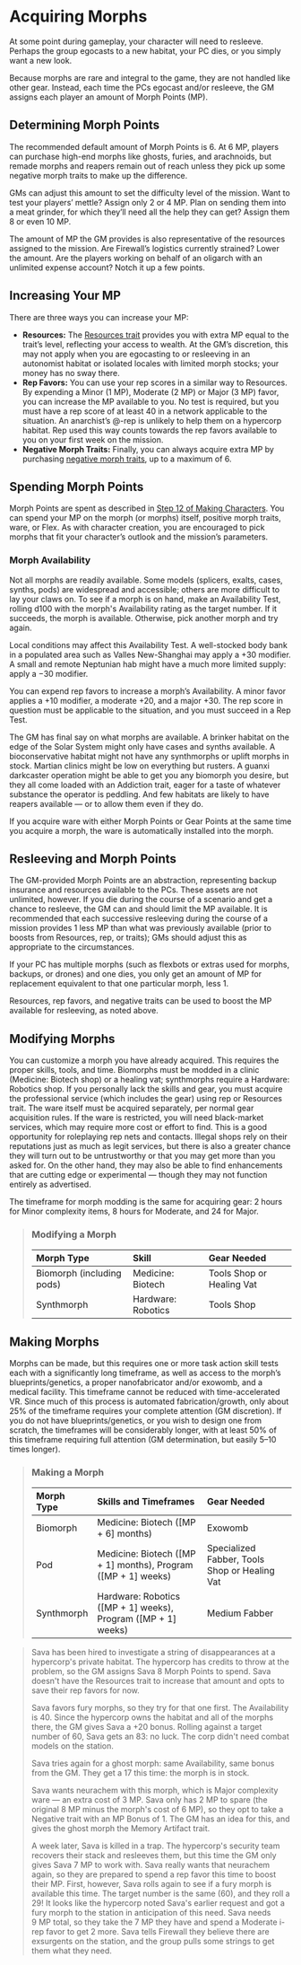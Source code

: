 # Acquiring Morphs

At some point during gameplay, your character will need to resleeve. Perhaps the group egocasts to a new habitat, your PC dies, or you simply want a new look.

Because morphs are rare and integral to the game, they are not handled like other gear. Instead, each time the PCs egocast and/or resleeve, the GM assigns each player an amount of Morph Points (MP).

## Determining Morph Points

The recommended default amount of Morph Points is 6. At 6&nbsp;MP, players can purchase high-end morphs like ghosts, furies, and arachnoids, but remade morphs and reapers remain out of reach unless they pick up some negative morph traits to make up the difference.

GMs can adjust this amount to set the difficulty level of the mission. Want to test your players’ mettle? Assign only 2 or 4&nbsp;MP. Plan on sending them into a meat grinder, for which they’ll need all the help they can get? Assign them 8 or even 10&nbsp;MP.

The amount of MP the GM provides is also representative of the resources assigned to the mission. Are Firewall’s logistics currently strained? Lower the amount. Are the players working on behalf of an oligarch with an unlimited expense account? Notch it up a few points.

## Increasing Your MP

There are three ways you can increase your MP:

- **Resources:** The [Resources trait](../04/28-traits.md#resources) provides you with extra MP equal to the trait’s level, reflecting your access to wealth. At the GM’s discretion, this may not apply when you are egocasting to or resleeving in an autonomist habitat or isolated locales with limited morph stocks; your money has no sway there.
- **Rep Favors:** You can use your rep scores in a similar way to Resources. By expending a Minor (1&nbsp;MP), Moderate (2&nbsp;MP) or Major (3&nbsp;MP) favor, you can increase the MP available to you. No test is required, but you must have a rep score of at least 40 in a network applicable to the situation. An anarchist’s @-rep is unlikely to help them on a hypercorp habitat. Rep used this way counts towards the rep favors available to you on your first week on the mission.
- **Negative Morph Traits:** Finally, you can always acquire extra MP by purchasing [negative morph traits](../04/28-traits.md#negative-traits), up to a maximum of 6.

## Spending Morph Points

Morph Points are spent as described in [Step 12 of Making Characters](../04/15-step-12-starting-morph-gear.md). You can spend your MP on the morph (or morphs) itself, positive morph traits, ware, or Flex. As with character creation, you are encouraged to pick morphs that fit your character’s outlook and the mission’s parameters.

### Morph Availability

Not all morphs are readily available. Some models (splicers, exalts, cases, synths, pods) are widespread and accessible; others are more difficult to lay your claws on. To see if a morph is on hand, make an Availability Test, rolling d100 with the morph's Availability rating as the target number. If it succeeds, the morph is available. Otherwise, pick another morph and try again.

Local conditions may affect this Availability Test. A well-stocked body bank in a populated area such as Valles New-Shanghai may apply a +30 modifier. A small and remote Neptunian hab might have a much more limited supply: apply a −30 modifier.

You can expend rep favors to increase a morph’s Availability. A minor favor applies a +10 modifier, a moderate +20, and a major +30. The rep score in question must be applicable to the situation, and you must succeed in a Rep Test.

The GM has final say on what morphs are available. A brinker habitat on the edge of the Solar System might only have cases and synths available. A bioconservative habitat might not have any synthmorphs or uplift morphs in stock. Martian clinics might be low on everything but rusters. A guanxi darkcaster operation might be able to get you any biomorph you desire, but they all come loaded with an Addiction trait, eager for a taste of whatever substance the operator is peddling. And few habitats are likely to have reapers available — or to allow them even if they do.

If you acquire ware with either Morph Points or Gear Points at the same time you acquire a morph, the ware is automatically installed into the morph.

## Resleeving and Morph Points

The GM-provided Morph Points are an abstraction, representing backup insurance and resources available to the PCs. These assets are not unlimited, however. If you die during the course of a scenario and get a chance to resleeve, the GM can and should limit the MP available. It is recommended that each successive resleeving during the course of a mission provides 1 less MP than what was previously available (prior to boosts from Resources, rep, or traits); GMs should adjust this as appropriate to the circumstances.

If your PC has multiple morphs (such as flexbots or extras used for morphs, backups, or drones) and one dies, you only get an amount of MP for replacement equivalent to that one particular morph, less 1.

Resources, rep favors, and negative traits can be used to boost the MP available for resleeving, as noted above.

## Modifying Morphs

You can customize a morph you have already acquired. This requires the proper skills, tools, and time. Biomorphs must be modded in a clinic (Medicine: Biotech shop) or a healing vat; synthmorphs require a Hardware: Robotics shop. If you personally lack the skills and gear, you must acquire the professional service (which includes the gear) using rep or Resources trait. The ware itself must be acquired separately, per normal gear acquisition rules. If the ware is restricted, you will need black-market services, which may require more cost or effort to find. This is a good opportunity for roleplaying rep nets and contacts. Illegal shops rely on their reputations just as much as legit services, but there is also a greater chance they will turn out to be untrustworthy or that you may get more than you asked for. On the other hand, they may also be able to find enhancements that are cutting edge or experimental — though they may not function entirely as advertised.

The timeframe for morph modding is the same for acquiring gear: 2 hours for Minor complexity items, 8 hours for Moderate, and 24 for Major.

<blockquote class="table">

### Modifying a Morph

| Morph Type                | Skill              | Gear Needed               |
| :------------------------ | :----------------- | :------------------------ |
| Biomorph (including pods) | Medicine: Biotech  | Tools Shop or Healing Vat |
| Synthmorph                | Hardware: Robotics | Tools Shop                |

</blockquote>

## Making Morphs

Morphs can be made, but this requires one or more task action skill tests each with a significantly long timeframe, as well as access to the morph’s blueprints/genetics, a proper nanofabricator and/or exowomb, and a medical facility. This timeframe cannot be reduced with time-accelerated VR. Since much of this process is automated fabrication/growth, only about 25% of the timeframe requires your complete attention (GM discretion). If you do not have blueprints/genetics, or you wish to design one from scratch, the timeframes will be considerably longer, with at least 50% of this timeframe requiring full attention (GM determination, but easily 5–10 times longer).

<blockquote class="table">

### Making a Morph

| Morph Type | Skills and Timeframes                                                  | Gear Needed                                   |
| :--------- | :--------------------------------------------------------------------- | :-------------------------------------------- |
| Biomorph   | Medicine: Biotech (\[MP + 6\] months)                                  | Exowomb                                       |
| Pod        | Medicine: Biotech (\[MP + 1\] months), <wbr>Program (\[MP + 1\] weeks) | Specialized Fabber, Tools Shop or Healing Vat |
| Synthmorph | Hardware: Robotics (\[MP + 1\] weeks), <wbr>Program (\[MP + 1\] weeks) | Medium Fabber                                 |

</blockquote>

<blockquote>

Sava has been hired to investigate a string of disappearances at a hypercorp's private habitat. The hypercorp has credits to throw at the problem, so the GM assigns Sava 8 Morph Points to spend. Sava doesn't have the Resources trait to increase that amount and opts to save their rep favors for now.

Sava favors fury morphs, so they try for that one first. The Availability is 40. Since the hypercorp owns the habitat and all of the morphs there, the GM gives Sava a +20 bonus. Rolling against a target number of 60, Sava gets an 83: no luck. The corp didn't need combat models on the station.

Sava tries again for a ghost morph: same Availability, same bonus from the GM. They get a 17 this time: the morph is in stock.

Sava wants neurachem with this morph, which is Major complexity ware — an extra cost of 3&nbsp;MP. Sava only has 2&nbsp;MP to spare (the original 8&nbsp;MP minus the morph's cost of 6&nbsp;MP), so they opt to take a Negative trait with an MP Bonus of 1. The GM has an idea for this, and gives the ghost morph the Memory Artifact trait.

A week later, Sava is killed in a trap. The hypercorp's security team recovers their stack and resleeves them, but this time the GM only gives Sava 7&nbsp;MP to work with. Sava really wants that neurachem again, so they are prepared to spend a rep favor this time to boost their MP. First, however, Sava rolls again to see if a fury morph is available this time. The target number is the same (60), and they roll a 29! It looks like the hypercorp noted Sava's earlier request and got a fury morph to the station in anticipation of this need. Sava needs 9&nbsp;MP total, so they take the 7&nbsp;MP they have and spend a Moderate i-rep favor to get 2 more. Sava tells Firewall they believe there are exsurgents on the station, and the group pulls some strings to get them what they need.

</blockquote>
